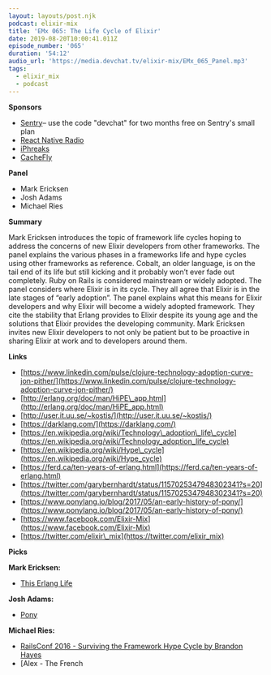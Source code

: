 ```yaml
---
layout: layouts/post.njk
podcast: elixir-mix
title: 'EMx 065: The Life Cycle of Elixir'
date: 2019-08-20T10:00:41.011Z
episode_number: '065'
duration: '54:12'
audio_url: 'https://media.devchat.tv/elixir-mix/EMx_065_Panel.mp3'
tags:
  - elixir_mix
  - podcast
---
```

**Sponsors**

- [Sentry](http://sentry.io/)– use the code "devchat" for two months free on Sentry's small plan
- [React Native Radio](https://devchat.tv/react-native-radio/)
- [iPhreaks](https://devchat.tv/iphreaks/)
- [CacheFly](https://www.cachefly.com/)

**Panel**

- Mark Ericksen
- Josh Adams
- Michael Ries

**Summary**

Mark Ericksen introduces the topic of framework life cycles hoping to address the concerns of new Elixir developers from other frameworks. The panel explains the various phases in a frameworks life and hype cycles using other frameworks as reference. Cobalt, an older language, is on the tail end of its life but still kicking and it probably won’t ever fade out completely. Ruby on Rails is considered mainstream or widely adopted. The panel considers where Elixir is in its cycle. They all agree that Elixir is in the late stages of “early adoption”. The panel explains what this means for Elixir developers and why Elixir will become a widely adopted framework. They cite the stability that Erlang provides to Elixir despite its young age and the solutions that Elixir provides the developing community. Mark Ericksen invites new Elixir developers to not only be patient but to be proactive in sharing Elixir at work and to developers around them. 


**Links**

- [https://www.linkedin.com/pulse/clojure-technology-adoption-curve-jon-pither/](https://www.linkedin.com/pulse/clojure-technology-adoption-curve-jon-pither/)
- [http://erlang.org/doc/man/HiPE\_app.html](http://erlang.org/doc/man/HiPE_app.html)
- [http://user.it.uu.se/~kostis/](http://user.it.uu.se/~kostis/)
- [https://darklang.com/](https://darklang.com/)
- [https://en.wikipedia.org/wiki/Technology\_adoption\_life\_cycle](https://en.wikipedia.org/wiki/Technology_adoption_life_cycle)
- [https://en.wikipedia.org/wiki/Hype\_cycle](https://en.wikipedia.org/wiki/Hype_cycle)
- [https://ferd.ca/ten-years-of-erlang.html](https://ferd.ca/ten-years-of-erlang.html)
- [https://twitter.com/garybernhardt/status/1157025347948302341?s=20](https://twitter.com/garybernhardt/status/1157025347948302341?s=20)
- [https://www.ponylang.io/blog/2017/05/an-early-history-of-pony/](https://www.ponylang.io/blog/2017/05/an-early-history-of-pony/)
- [https://www.facebook.com/Elixir-Mix](https://www.facebook.com/Elixir-Mix)
- [https://twitter.com/elixir\_mix](https://twitter.com/elixir_mix)

**Picks**

**Mark Ericksen:**

- [This Erlang Life](https://erlang-life.tumblr.com/)

**Josh Adams:**

- [Pony](https://www.ponylang.io/)

**Michael Ries:**

- [RailsConf 2016 - Surviving the Framework Hype Cycle by Brandon Hayes](https://www.youtube.com/watch?v=O6TtfK9gGvA)
- [Alex - The French 
